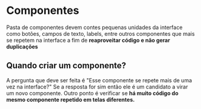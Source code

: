 # Componentes

Pasta de componentes devem contes pequenas unidades da interface como
botões, campos de texto, labels, entre outros componentes que mais se repetem
na interface a fim de **reaproveitar código e não gerar duplicações**

## Quando criar um componente?

A pergunta que deve ser feita é "Esse componente se repete mais de uma vez na interface?"
Se a resposta for sim então ele é um candidato a virar um novo componente.
Outro ponto é verificar se **há muito código do mesmo componente repetido em telas diferentes.**
